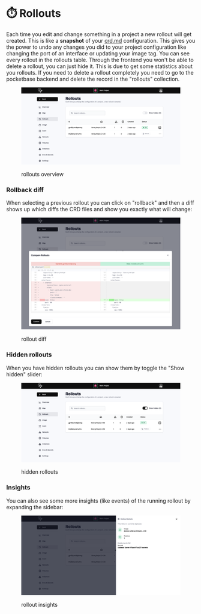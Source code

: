 # ⏱️ Rollouts

Each time you edit and change something in a project a new rollout will get created. This is like a **snapshot** of your [crd.md](../operator-manual/crd.md "mention") configuration. This gives you the power to undo any changes you did to your project configuration like changing the port of an interface or updating your image tag. You can see every rollout in the rollouts table. Through the frontend you won't be able to delete a rollout, you can just hide it. This is due to get some statistics about you rollouts. If you need to delete a rollout completely you need to go to the pocketbase backend and delete the record in the "rollouts" collection.

<figure><img src="../.gitbook/assets/image (1) (1).png" alt=""><figcaption><p>rollouts overview</p></figcaption></figure>

### Rollback diff

When selecting a previous rollout you can click on "rollback" and then a diff shows up which diffs the CRD files and show you exactly what will change:

<figure><img src="../.gitbook/assets/image (2).png" alt=""><figcaption><p>rollout diff</p></figcaption></figure>

### Hidden rollouts

When you have hidden rollouts you can show them by toggle the "Show hidden" slider:

<figure><img src="../.gitbook/assets/image (4).png" alt=""><figcaption><p>hidden rollouts</p></figcaption></figure>

### Insights

You can also see some more insights (like events) of the running rollout by expanding the sidebar:

<figure><img src="../.gitbook/assets/image (6).png" alt=""><figcaption><p>rollout insights</p></figcaption></figure>

